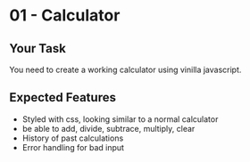 # 01 - Calculator

## Your Task

You need to create a working calculator using vinilla javascript.

## Expected Features

- Styled with css, looking similar to a normal calculator
- be able to add, divide, subtrace, multiply, clear
- History of past calculations
- Error handling for bad input
